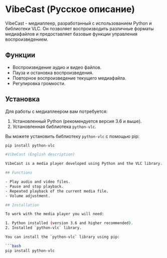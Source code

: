 # VibeCast (Русское описание)

VibeCast - медиаплеер, разработанный с использованием Python и библиотеки VLC. Он позволяет воспроизводить различные форматы медиафайлов и предоставляет базовые функции управления воспроизведением.

## Функции

- Воспроизведение аудио и видео файлов.
- Пауза и остановка воспроизведения.
- Повторное воспроизведение текущего медиафайла.
- Регулировка громкости.

## Установка

Для работы с медиаплеером вам потребуется:

1. Установленный Python (рекомендуется версия 3.6 и выше).
2. Установленная библиотека `python-vlc`.

Вы можете установить библиотеку `python-vlc` с помощью pip:

```bash
pip install python-vlc

#VibeCast (English description)

VibeCast is a media player developed using Python and the VLC library. It allows you to play various media file formats and provides basic playback controls.

## Functions

- Play audio and video files.
- Pause and stop playback.
- Repeated playback of the current media file.
- Volume adjustment.

## Installation

To work with the media player you will need:

1. Python installed (version 3.6 and higher recommended).
2. Installed `python-vlc` library.

You can install the `python-vlc` library using pip:

```bash
pip install python-vlc

